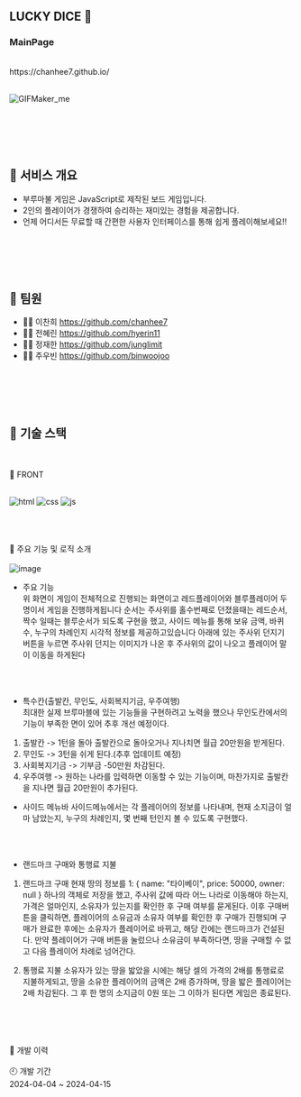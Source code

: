
## LUCKY DICE 🎲

### MainPage<br>
<br>
https://chanhee7.github.io/
<br>
<br>

![GIFMaker_me](https://github.com/2024blueMarbleminiProject/BLUEMARBLE/assets/156823236/0539574e-b724-493b-aefd-6b16f1b622de)

<br>
<br>
<br>
<br>

## 📢 서비스 개요
- 부루마불 게임은 JavaScript로 제작된 보드 게임입니다. 
- 2인의 플레이어가 경쟁하여 승리하는 재미있는 경험을 제공합니다. 
- 언제 어디서든 무료할 때 간편한 사용자 인터페이스를 통해 쉽게 플레이해보세요!!
<br>
<br>
<br>
<br>

## 👋 팀원

- 👩‍💻 이찬희 	https://github.com/chanhee7 	<br>
- 👨‍💻 전혜린		https://github.com/hyerin11	<br>
- 👨‍💻 정재한		https://github.com/junglimit 	<br>
- 👩‍💻 주우빈		https://github.com/binwoojoo	<br>
<br>
<br>
<br>
<br>

## 🔨 기술 스택
<br>
<br>
📜 FRONT
<br>
<br>

![html](https://img.shields.io/badge/HTML5-E34F26?style=for-the-badge&logo=html5&logoColor=white) ![css](https://img.shields.io/badge/CSS-239120?&style=for-the-badge&logo=css3&logoColor=white) ![js](https://img.shields.io/badge/JavaScript-F7DF1E?style=for-the-badge&logo=JavaScript&logoColor=white) 
<br>
<br>
<br>
<br>

🎯 주요 기능 및 로직 소개
<br>
<br>
![image](https://github.com/2024blueMarbleminiProject/BLUEMARBLE/assets/160578098/593f0f76-1b1b-4901-9d44-5f8853a28351)

- 주요 기능<br>
위 화면이 게임이 전체적으로 진행되는 화면이고 레드플레이어와 블루플레이어 두명이서 게임을 진행하게됩니다
순서는 주사위를 홀수번째로 던졌을때는 레드순서, 짝수 일때는 블루순서가 되도록 구현을 했고,
사이드 메뉴를 통해 보유 금액, 바퀴 수, 누구의 차례인지 시각적 정보를 제공하고있습니다 
아래에 있는 주사위 던지기 버튼을 누르면 주사위 던지는 이미지가 나온 후 주사위의 값이 나오고 플레이어 말이 이동을 하게된다
<br>
<br>

- 특수칸(출발칸, 무인도, 사회복지기금, 우주여행)<br>
최대한 실제 브루마블에 있는 기능들을 구현하려고 노력을 했으나 무인도칸에서의 기능이 부족한 면이 있어 추후 개선 예정이다.
1. 출발칸 -> 1턴을 돌아 출발칸으로 돌아오거나 지나치면 월급 20만원을 받게된다.
2. 무인도 -> 3턴을 쉬게 된다.(추후 업데이트 예정)
3. 사회복지기금 -> 기부금 -50만원 차감된다.
4. 우주여행 -> 원하는 나라를 입력하면 이동할 수 있는 기능이며, 마찬가지로 출발칸을 지나면 월급 20만원이 추가된다.

- 사이드 메뉴바
사이드메뉴에서는 각 플레이어의 정보를 나타내며,
현재 소지금이 얼마 남았는지, 누구의 차례인지, 몇 번째 턴인지 볼 수 있도록 구현했다.
<br>
<br>

- 랜드마크 구매와 통행료 지불<br>
1. 랜드마크 구매
현재 땅의 정보를  1: { name: "타이베이", price: 50000, owner: null } 하나의 객체로 저장을 했고,
주사위 값에 따라 어느 나라로 이동해야 하는지, 가격은 얼마인지, 소유자가 있는지를 확인한 후 구매 여부를 묻게된다.
이후 구매버튼을 클릭하면, 플레이어의 소유금과 소유자 여부를 확인한 후 구매가 진행되며 구매가 완료한 후에는
소유자가 플레이어로 바뀌고, 해당 칸에는 랜드마크가 건설된다.
만약 플레이어가 구매 버튼을 눌렀으나 소유금이 부족하다면, 땅을 구매할 수 없고 다음 플레이어 차례로 넘어간다.

3. 통행료 지불
소유자가 있는 땅을 밟았을 시에는 해당 셀의 가격의 2배를 통행료로 지불하게되고,
땅을 소유한 플레이어의 금액은 2배 증가하며, 땅을 밟은 플레이어는 2배 차감된다.
그 후 한 명의 소지금이 0원 또는 그 이하가 된다면 게임은 종료된다.

<br>
<br>
<br>
<br>
📜 개발 이력
<br>
<br>
🕘 개발 기간
<br>
2024-04-04 ~ 2024-04-15

